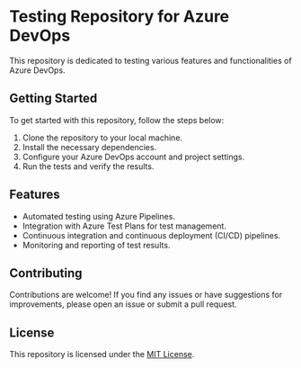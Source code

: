 # Testing Repository for Azure DevOps

This repository is dedicated to testing various features and functionalities of Azure DevOps.

## Getting Started

To get started with this repository, follow the steps below:

1. Clone the repository to your local machine.
2. Install the necessary dependencies.
3. Configure your Azure DevOps account and project settings.
4. Run the tests and verify the results.

## Features

- Automated testing using Azure Pipelines.
- Integration with Azure Test Plans for test management.
- Continuous integration and continuous deployment (CI/CD) pipelines.
- Monitoring and reporting of test results.

## Contributing

Contributions are welcome! If you find any issues or have suggestions for improvements, please open an issue or submit a pull request.

## License

This repository is licensed under the [MIT License](LICENSE).
